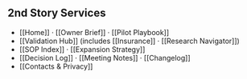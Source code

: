 ## 2nd Story Services
- [[Home]] · [[Owner Brief]] · [[Pilot Playbook]]
- [[Validation Hub]] (includes [[Insurance]] · [[Research Navigator]])
- [[SOP Index]] · [[Expansion Strategy]]
- [[Decision Log]] · [[Meeting Notes]] · [[Changelog]]
- [[Contacts & Privacy]]
